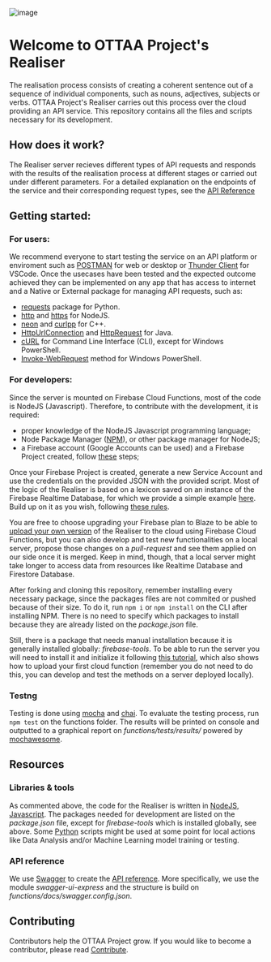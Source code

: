 ![image](https://ottaaproject.com/img/ottaa-project.svg)

# Welcome to OTTAA Project's Realiser #

The realisation process consists of creating a coherent sentence out of a sequence of individual components, such as nouns, adjectives, subjects or verbs.
OTTAA Project's Realiser carries out this process over the cloud providing an API service. This repository contains all the files and scripts necessary for its development.

## How does it work?

The Realiser server recieves different types of API requests and responds with the results of the realisation process at different stages or carried out under different parameters.
For a detailed explanation on the endpoints of the service and their corresponding request types, see the [API Reference](https://us-central1-ottaaproject-flutter.cloudfunctions.net/realiser/docs)

## Getting started: 

### For users:

We recommend everyone to start testing the service on an API platform or enviroment such as [POSTMAN](https://www.postman.com/product/what-is-postman) for web or desktop
or [Thunder Client](https://www.thunderclient.com/) for VSCode.
Once the usecases have been tested and the expected outcome achieved they can be implemented on any app that has access to internet and a Native or External package for managing API requests, such as:

- [requests](https://requests.readthedocs.io/en/latest/) package for Python.
- [http](https://nodejs.org/api/http.html) and [https](https://nodejs.org/api/https.html) for NodeJS.
- [neon](https://notroj.github.io/neon/) and [curlpp](http://www.curlpp.org/) for C++.
- [HttpUrlConnection](https://docs.oracle.com/en/java/javase/11/docs/api/java.base/java/net/HttpURLConnection.html) and [HttpRequest](https://docs.oracle.com/en/java/javase/11/docs/api/java.net.http/java/net/http/HttpRequest.html) for Java.
- [cURL](https://curl.se/) for Command Line Interface (CLI), except for Windows PowerShell.
- [Invoke-WebRequest](https://learn.microsoft.com/en-us/powershell/module/microsoft.powershell.utility/invoke-webrequest) method for Windows PowerShell.

### For developers:

Since the server is mounted on Firebase Cloud Functions, most of the code is NodeJS (Javascript).
Therefore, to contribute with the development, it is required:

- proper knowledge of the NodeJS Javascript programming language;
- Node Package Manager ([NPM](https://www.npmjs.com/)), or other package manager for NodeJS;
- a Firebase account (Google Accounts can be used) and a Firebase Project created, follow [these](https://docs.kii.com/en/samples/push-notifications/push-notifications-android-fcm/create-project/) steps;

Once your Firebase Project is created, generate a new Service Account and use the credentials on the provided JSON with the provided script.
Most of the logic of the Realiser is based on a lexicon saved on an instance of the Firebase Realtime Database, for which we provide a simple example [here](). Build up on it as you wish, following [these rules]().

You are free to choose upgrading your Firebase plan to Blaze to be able to [upload your own version](https://firebase.google.com/docs/functions/get-started) of the Realiser to the cloud using Firebase Cloud Functions, but you can also develop and test new functionalities on a local server, propose those changes on a *pull-request* and see them applied on our side once it is merged. Keep in mind, though, that a local server might take longer to access data from resources like Realtime Database and Firestore Database.

After forking and cloning this repository, remember installing every necessary package, since the packages files are not commited or pushed because of their size. To do it, run `npm i` or `npm install` on the CLI after installing NPM. There is no need to specify which packages to install because they are already listed on the *package.json* file. 

Still, there is a package that needs manual installation because it is generally installed globally: *firebase-tools*. To be able to run the server you will need to install it and initialize it following [this tutorial](https://firebase.google.com/docs/functions/get-started), which also shows how to upload your first cloud function (remember you do not need to do this, you can develop and test the methods on a server deployed locally). 

### Testng

Testing is done using [mocha](https://mochajs.org/) and [chai](https://www.chaijs.com/).
To evaluate the testing process, run `npm test` on the functions folder. The results will be printed on console and outputted to a graphical report on *functions/tests/results/* powered by [mochawesome](https://github.com/adamgruber/mochawesome).

## Resources

### Libraries & tools

As commented above, the code for the Realiser is written in [NodeJS, Javascript](https://nodejs.org/en/). The packages needed for development are listed on the *package.json* file, except for *firebase-tools* which is installed globally, see above.
Some [Python](https://www.python.org/) scripts might be used at some point for local actions like Data Analysis and/or Machine Learning model training or testing.

### API reference

We use [Swagger](https://swagger.io/) to create the [API reference](https://us-central1-ottaaproject-flutter.cloudfunctions.net/realiser/docs). More specifically, we use the module *swagger-ui-express* and the structure is build on *functions/docs/swagger.config.json*.

## Contributing

Contributors help the OTTAA Project grow. If you would like to become a contributor, please read [Contribute](CONTRIBUTING.md).
